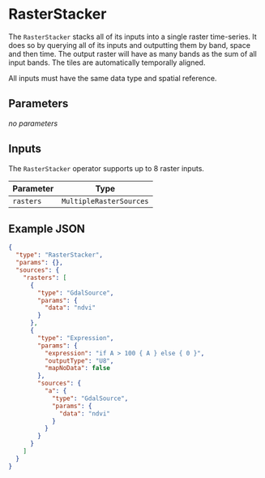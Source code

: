 # RasterStacker

The `RasterStacker` stacks all of its inputs into a single raster time-series.
It does so by querying all of its inputs and outputting them by band, space and then time.
The output raster will have as many bands as the sum of all input bands.
The tiles are automatically temporally aligned.

All inputs must have the same data type and spatial reference.

## Parameters

_no parameters_

## Inputs

The `RasterStacker` operator supports up to 8 raster inputs.

| Parameter | Type                    |
| --------- | ----------------------- |
| `rasters` | `MultipleRasterSources` |

## Example JSON

```json
{
  "type": "RasterStacker",
  "params": {},
  "sources": {
    "rasters": [
      {
        "type": "GdalSource",
        "params": {
          "data": "ndvi"
        }
      },
      {
        "type": "Expression",
        "params": {
          "expression": "if A > 100 { A } else { 0 }",
          "outputType": "U8",
          "mapNoData": false
        },
        "sources": {
          "a": {
            "type": "GdalSource",
            "params": {
              "data": "ndvi"
            }
          }
        }
      }
    ]
  }
}
```
